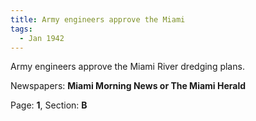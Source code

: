 ```yaml
---  
title: Army engineers approve the Miami  
tags:  
  - Jan 1942  
---  
```

  
Army engineers approve the Miami River dredging plans.  
  
Newspapers: **Miami Morning News or The Miami Herald**  
  
Page: **1**, Section: **B** 
